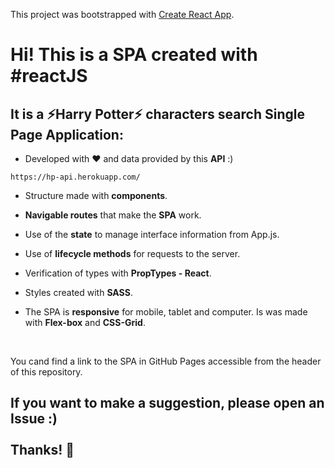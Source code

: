 This project was bootstrapped with [Create React App](https://github.com/facebook/create-react-app).

# Hi! This is a **SPA** created with **#reactJS**
    

## It is a ⚡Harry Potter⚡ characters search Single Page Application:

- Developed with ❤️ and data provided by this **API** :)
```
https://hp-api.herokuapp.com/
```

- Structure made with **components**.

- **Navigable routes** that make the **SPA** work.

- Use of the **state** to manage interface information from App.js.

- Use of **lifecycle methods** for requests to the server.

- Verification of types with **PropTypes - React**.

- Styles created with **SASS**.

- The SPA is **responsive** for mobile, tablet and computer. Is was made with **Flex-box** and **CSS-Grid**.

<br />

You cand find a link to the SPA in GitHub Pages accessible from the header of this repository.
  

## If you want to make a suggestion, please open an Issue :) <br /> <br /> Thanks! 💌